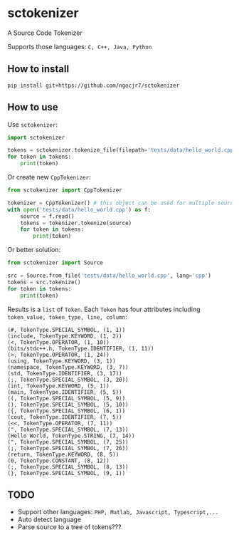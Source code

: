 # sctokenizer
A Source Code Tokenizer

Supports those languages: ```C, C++, Java, Python```

## How to install

```
pip install git+https://github.com/ngocjr7/sctokenizer
```

## How to use
Use ```sctokenizer```:
```python
import sctokenizer

tokens = sctokenizer.tokenize_file(filepath='tests/data/hello_world.cpp', lang='cpp')
for token in tokens:
    print(token)
```

Or create new ```CppTokenizer```:
```python
from sctokenizer import CppTokenizer

tokenizer = CppTokenizer() # this object can be used for multiple source files
with open('tests/data/hello_world.cpp') as f:
    source = f.read()
    tokens = tokenizer.tokenize(source)
    for token in tokens:
        print(token)
```

Or better solution:
```python
from sctokenizer import Source

src = Source.from_file('tests/data/hello_world.cpp', lang='cpp')
tokens = src.tokenize()
for token in tokens:
    print(token)
```

Results is a ```list``` of ```Token```. Each ```Token``` has four attributes including ```token_value, token_type, line, column```:
```
(#, TokenType.SPECIAL_SYMBOL, (1, 1))
(include, TokenType.KEYWORD, (1, 2))
(<, TokenType.OPERATOR, (1, 10))
(bits/stdc++.h, TokenType.IDENTIFIER, (1, 11))
(>, TokenType.OPERATOR, (1, 24))
(using, TokenType.KEYWORD, (3, 1))
(namespace, TokenType.KEYWORD, (3, 7))
(std, TokenType.IDENTIFIER, (3, 17))
(;, TokenType.SPECIAL_SYMBOL, (3, 20))
(int, TokenType.KEYWORD, (5, 1))
(main, TokenType.IDENTIFIER, (5, 5))
((, TokenType.SPECIAL_SYMBOL, (5, 9))
(), TokenType.SPECIAL_SYMBOL, (5, 10))
({, TokenType.SPECIAL_SYMBOL, (6, 1))
(cout, TokenType.IDENTIFIER, (7, 5))
(<<, TokenType.OPERATOR, (7, 11))
(", TokenType.SPECIAL_SYMBOL, (7, 13))
(Hello World, TokenType.STRING, (7, 14))
(", TokenType.SPECIAL_SYMBOL, (7, 25))
(;, TokenType.SPECIAL_SYMBOL, (7, 26))
(return, TokenType.KEYWORD, (8, 5))
(0, TokenType.CONSTANT, (8, 12))
(;, TokenType.SPECIAL_SYMBOL, (8, 13))
(}, TokenType.SPECIAL_SYMBOL, (9, 1))
```

## TODO
* Support other languages: ```PHP, Matlab, Javascript, Typescript,...```
* Auto detect language
* Parse source to a tree of tokens???
